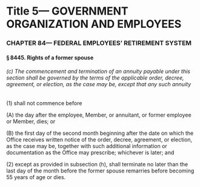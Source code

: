 
# Title 5— GOVERNMENT ORGANIZATION AND EMPLOYEES
### CHAPTER 84— FEDERAL EMPLOYEES’ RETIREMENT SYSTEM
#### § 8445. Rights of a former spouse
###### (c) The commencement and termination of an annuity payable under this section shall be governed by the terms of the applicable order, decree, agreement, or election, as the case may be, except that any such annuity

(1) shall not commence before

(A) the day after the employee, Member, or annuitant, or former employee or Member, dies; or

(B) the first day of the second month beginning after the date on which the Office receives written notice of the order, decree, agreement, or election, as the case may be, together with such additional information or documentation as the Office may prescribe; whichever is later; and

(2) except as provided in subsection (h), shall terminate no later than the last day of the month before the former spouse remarries before becoming 55 years of age or dies.
